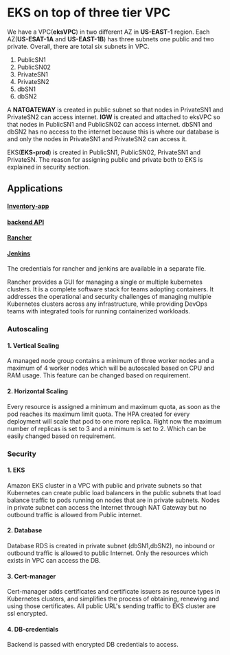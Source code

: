 # EKS on top of three tier VPC

We have a VPC(**eksVPC**) in two different AZ in **US-EAST-1** region. Each AZ(**US-ESAT-1A** and **US-EAST-1B**) has three subnets one public and two private. Overall, there are total six subnets in VPC.
1. PublicSN1
2. PublicSN02
3. PrivateSN1
4. PrivateSN2
5. dbSN1
6. dbSN2

A **NATGATEWAY** is created in public subnet so that nodes in PrivateSN1 and PrivateSN2 can access internet. **IGW** is created and attached to eksVPC so that nodes in PublicSN1 and PublicSN02 can access internet. dbSN1 and dbSN2 has no access to the internet because this is where our database is and only the nodes in PrivateSN1 and PrivateSN2 can access it.

EKS(**EKS-prod**) is created in PublicSN1, PublicSN02, PrivateSN1 and PrivateSN. The reason for assigning public and private both to EKS is explained in security section.

## Applications

#### [Inventory-app](https://live.inventory-app.com)
#### [backend API](https://api.inventory-app.com)
#### [Rancher](https://rancher.inventory-app.com)
#### [Jenkins](http://54.236.34.160:8080/login?from=%2F)

The credentials for rancher and jenkins are available in a separate file.

Rancher provides a GUI for managing a single or multiple kubernetes clusters. It is a complete software stack for teams adopting containers. It addresses the operational and security challenges of managing multiple Kubernetes clusters across any infrastructure, while providing DevOps teams with integrated tools for running containerized workloads.

### Autoscaling

#### 1. Vertical Scaling
A managed node group contains a minimum of three worker nodes and a maximum of 4 worker nodes which will be autoscaled based on CPU and RAM usage. This feature can be changed based on requirement.

#### 2. Horizontal Scaling
Every resource is assigned a minimum and maximum quota, as soon as the pod reaches its maximum limit quota. The HPA created for every deployment will scale that pod to one more replica. Right now the maximum number of replicas is set to 3 and a minimum is set to 2. Which can be easily changed based on requirement.

### Security
#### 1. EKS
Amazon EKS cluster in a VPC with public and private subnets so that Kubernetes can create public load balancers in the public subnets that load balance traffic to pods running on nodes that are in private subnets. Nodes in private subnet can access the Internet through NAT Gateway but no outbound traffic is allowed from Public internet.
#### 2. Database
Database RDS is created in private subnet (dbSN1,dbSN2), no inbound or outbound traffic is allowed to public Internet. Only the resources which exists in VPC can access the DB.
#### 3. Cert-manager
Cert-manager adds certificates and certificate issuers as resource types in Kubernetes clusters, and simplifies the process of obtaining, renewing and using those certificates. All public URL's sending traffic to EKS cluster are ssl encrypted.
#### 4. DB-credentials
Backend is passed with encrypted DB credentials to access.